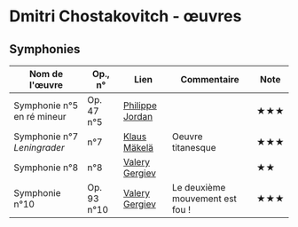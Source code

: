 # Dmitri Chostakovitch - œuvres  

<!--|Nom de l'œuvre| Op., n° | Lien | Commentaire | Note|
|--------|----|-------|---------|----|
|        |     |   [Interprète](youtu.be/...)|   |  ★|-->

## Symphonies

|Nom de l'œuvre| Op., n° | Lien | Commentaire | Note|
|--------|----|-------|---------|----|
| Symphonie n°5 en ré mineur |Op. 47 n°5|  [Philippe Jordan](https://youtu.be/PeJPmIbiqp4?t=104)| |  ★★★|
| Symphonie n°7 *Leningrader* |  n°7 | [Klaus Mäkelä](https://youtu.be/GB3zR_X25UU?t=30)| Oeuvre titanesque|  ★★★|
| Symphonie n°8 | n°8 | [Valery Gergiev](https://youtu.be/LTJRe_GaXZw?t=65)| |★★|
| Symphonie n°10 |Op. 93 n°10|[Valery Gergiev](https://youtu.be/6UePidMXQEE?t=60)| Le deuxième mouvement est fou !|  ★★★|

<!-- ## Concertos -->
<!-- ### Concertos pour piano -->
<!-- ### Concertos pour violon -->
<!-- ### Concertos pour violoncelle -->

<!-- ## Instrument seul -->
<!-- ### Piano -->
<!-- ### Orgue -->
<!-- ### Violon -->
<!-- ### Violoncelle -->

